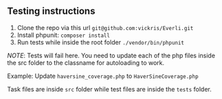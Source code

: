 ## Testing instructions
1. Clone the repo via this url `git@github.com:vickris/Everli.git`
2. Install phpunit: `composer install`
3. Run tests while inside the root folder `./vendor/bin/phpunit`

*NOTE*: Tests will fail here. You need to update each of the php files inside the src folder to the classname for autoloading to work.

Example: Update `haversine_coverage.php` to `HaverSineCoverage.php`

Task files are inside `src` folder while test files are inside the `tests` folder.
